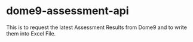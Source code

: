 # dome9-assessment-api
This is to request the latest Assessment Results from Dome9 and to write them into Excel File.

